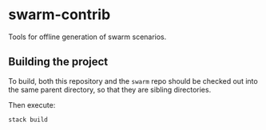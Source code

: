 # swarm-contrib
Tools for offline generation of swarm scenarios.


## Building the project
To build, both this repository and the `swarm` repo should be checked out into the same parent directory, so that they are sibling directories.

Then execute:

    stack build
